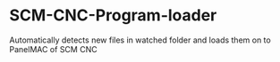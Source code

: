 # SCM-CNC-Program-loader
Automatically detects new files in watched folder and loads them on to PanelMAC of SCM CNC
